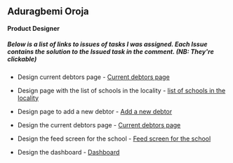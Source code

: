 ## Aduragbemi Oroja

 __Product Designer__

##### Below is a list of links to issues of tasks I was assigned. Each Issue contains the solution to the Issued task in the comment. *(NB: They're clickable)*

* Design current debtors page - [Current debtors page](https://github.com/zuri-training/proj_debtors-team-36/issues/46)


* Design page with the list of schools in the locality - [list of schools in the locality](https://github.com/zuri-training/proj_debtors-team-36/issues/45)


* Design page to add a new debtor - [Add a new debtor](https://github.com/zuri-training/proj_debtors-team-36/issues/44)


* Design the current debtors page - [Current debtors page](https://github.com/zuri-training/proj_debtors-team-36/issues/42)



* Design the feed screen for the school - [Feed screen for the school](https://github.com/zuri-training/proj_debtors-team-36/issues/41)


* Design the dashboard - [Dashboard](https://github.com/zuri-training/proj_debtors-team-36/issues/40)
